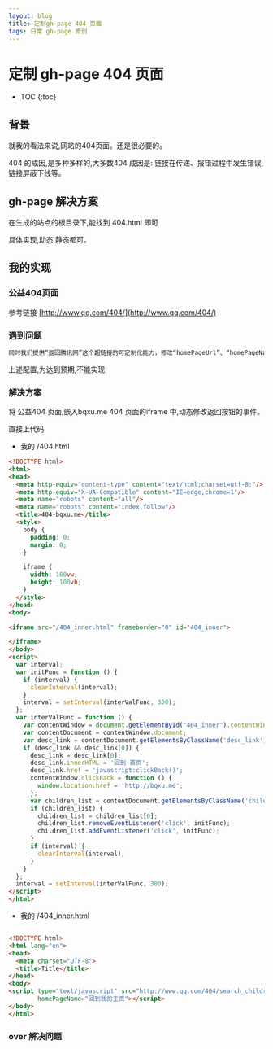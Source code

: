 ```yaml
---
layout: blog
title: 定制gh-page 404 页面
tags: 日常 gh-page 原创
---
```


# 定制 gh-page 404 页面

* TOC
{:toc}

## 背景

就我的看法来说,网站的404页面。还是很必要的。

404 的成因,是多种多样的,大多数404 成因是: 链接在传递、报错过程中发生错误,链接屏蔽下线等。


## gh-page 解决方案

在生成的站点的根目录下,能找到 404.html 即可

具体实现,动态,静态都可。

## 我的实现

### 公益404页面

参考链接 [http://www.qq.com/404/](http://www.qq.com/404/)

### 遇到问题

```html
同时我们提供“返回腾讯网”这个超链接的可定制化能力，修改“homePageUrl”、“homePageName”两个参数即可。
```

上述配置,为达到预期,不能实现

### 解决方案

将 公益404 页面,嵌入bqxu.me 404 页面的iframe 中,动态修改返回按钮的事件。

直接上代码

* 我的 /404.html

```html
<!DOCTYPE html>
<html>
<head>
  <meta http-equiv="content-type" content="text/html;charset=utf-8;"/>
  <meta http-equiv="X-UA-Compatible" content="IE=edge,chrome=1"/>
  <meta name="robots" content="all"/>
  <meta name="robots" content="index,follow"/>
  <title>404-bqxu.me</title>
  <style>
    body {
      padding: 0;
      margin: 0;
    }

    iframe {
      width: 100vw;
      height: 100vh;
    }
  </style>
</head>
<body>

<iframe src="/404_inner.html" frameborder="0" id="404_inner">

</iframe>
</body>
<script>
  var interval;
  var initFunc = function () {
    if (interval) {
      clearInterval(interval);
    }
    interval = setInterval(interValFunc, 300);
  };
  var interValFunc = function () {
    var contentWindow = document.getElementById("404_inner").contentWindow;
    var contentDocument = contentWindow.document;
    var desc_link = contentDocument.getElementsByClassName('desc_link');
    if (desc_link && desc_link[0]) {
      desc_link = desc_link[0];
      desc_link.innerHTML = '回到 首页';
      desc_link.href = 'javascript:clickBack()';
      contentWindow.clickBack = function () {
        window.location.href = 'http://bqxu.me';
      };
      var children_list = contentDocument.getElementsByClassName('children_list');
      if (children_list) {
        children_list = children_list[0];
        children_list.removeEventListener('click', initFunc);
        children_list.addEventListener('click', initFunc);
      }
      if (interval) {
        clearInterval(interval);
      }
    }
  };
  interval = setInterval(interValFunc, 300);
</script>
</html>
```

* 我的 /404_inner.html

```html

<!DOCTYPE html>
<html lang="en">
<head>
  <meta charset="UTF-8">
  <title>Title</title>
</head>
<body>
<script type="text/javascript" src="http://www.qq.com/404/search_children.js" charset="utf-8" homePageUrl="http://bqxu.me"
        homePageName="回到我的主页"></script>
</body>
</html>

```

### over 解决问题
